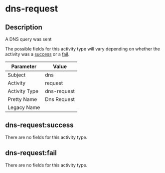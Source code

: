 dns-request
===========

Description
-----------
A DNS query was sent

The possible fields for this activity type will vary depending on whether the activity was a [success](#dns-requestsuccess) or a [fail](#dns-requestfail).

| Parameter     | Value       |
| ------------- | ----------- |
| Subject       | dns         |
| Activity      | request     |
| Activity Type | dns-request |
| Pretty Name   | Dns Request |
| Legacy Name   |             |

dns-request:success
-------------------

There are no fields for this activity type.


dns-request:fail
----------------

There are no fields for this activity type.
